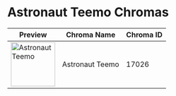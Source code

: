 # Astronaut Teemo Chromas

| Preview | Chroma Name | Chroma ID |
|---|---|---|
| <img src='https://raw.communitydragon.org/latest/plugins/rcp-be-lol-game-data/global/default/v1/champion-chroma-images/17/17026.png' alt='Astronaut Teemo' width='100'> | Astronaut Teemo | 17026 |
